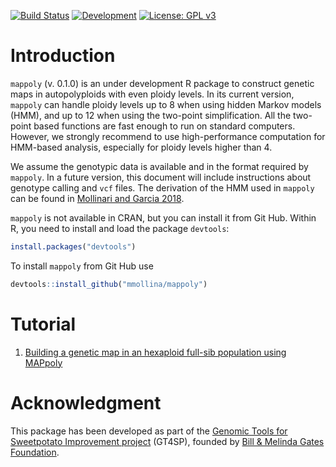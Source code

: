 [![Build Status](https://travis-ci.org/mmollina/MAPpoly.svg?branch=master)](https://travis-ci.org/mmollina/MAPpoly) [![Development](https://img.shields.io/badge/development-active-blue.svg)](https://img.shields.io/badge/development-active-blue.svg)
[![License: GPL v3](https://img.shields.io/badge/License-GPL%20v3-blue.svg)](https://www.gnu.org/licenses/gpl-3.0)

# Introduction

`mappoly` (v. 0.1.0) is an under development R package to construct genetic maps in autopolyploids with even ploidy levels. In its current version, `mappoly` can handle ploidy levels up to 8 when using hidden Markov models (HMM), and up to 12 when using the two-point simplification. All the two-point based functions are fast enough to run on standard computers. However, we strongly recommend to use high-performance computation for HMM-based analysis, especially for ploidy levels higher than 4. 

We assume the genotypic data is available and in the format required by `mappoly`. In a future version, this document will include instructions about genotype calling and `vcf` files. The derivation of the HMM used in `mappoly` can be found in [Mollinari and Garcia 2018](https://doi.org/10.1101/415232 ). 

`mappoly` is not available in CRAN, but you can install it from Git Hub. Within R, you need to install and load the package `devtools`:

```R
install.packages("devtools")
```
To install `mappoly` from Git Hub use

```R
devtools::install_github("mmollina/mappoly")
```

# Tutorial

1. [Building a genetic map in an hexaploid full-sib population using MAPpoly](https://mmollina.github.io/MAPpoly/)

# Acknowledgment 

This package has been developed as part of the [Genomic Tools for Sweetpotato Improvement project](https://sweetpotatogenomics.cals.ncsu.edu/) (GT4SP), founded by [Bill & Melinda Gates Foundation](https://www.gatesfoundation.org/).
